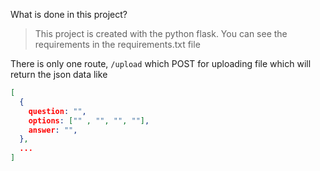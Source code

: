 What is done in this project?

> This project is created with the python flask.
> You can see the requirements in the requirements.txt file

There is only one route, `/upload` which POST for uploading file which will return the json data like
```json
[
  {
    question: "",
    options: ["" , "", "", ""],
    answer: "",
  },
  ...
]
```
